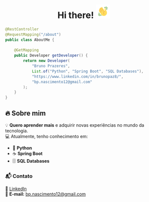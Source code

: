 <h1 align="center">Hi there! <img src="wave.gif" height="45" width="45" /></h1>


```java
@RestController
@RequestMapping("/about")
public class AboutMe {

    @GetMapping
    public Developer getDeveloper() {
        return new Developer(
            "Bruno Prazeres",
            List.of("Python", "Spring Boot", "SQL Databases"),
            "https://www.linkedin.com/in/brunopaz8/",
            "bp.nascimento12@gmail.com"
        );
    }
}
```

## 🔥 Sobre mim  
💡 **Quero aprender mais** e adquirir novas experiências no mundo da tecnologia.  
💻 Atualmente, tenho conhecimento em:
- 🐍 **Python**
- ☕ **Spring Boot**
- 🗄️ **SQL Databases**

### 📬 Contato  
📌 [LinkedIn](https://www.linkedin.com/in/brunopaz8/)  
📧 **E-mail:** bp.nascimento12@gmail.com


